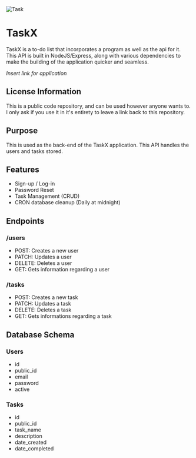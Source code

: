<img src="https://i.ibb.co/4j97Gj5/Task-1.png" alt="Task" />

# TaskX

TaskX is a to-do list that incorporates a program as well as the api for it. This API is built in NodeJS/Express, along with various dependencies to make the building of the application quicker and seamless.

*Insert link for application*

## License Information

This is a public code repository, and can be used however anyone wants to. I only ask if you use it in it's entirety to leave a link back to this repository.

## Purpose

This is used as the back-end of the TaskX application. This API handles the users and tasks stored.

## Features

 - Sign-up / Log-in
 - Password Reset
 - Task Management (CRUD)
 - CRON database cleanup (Daily at midnight)

## Endpoints

### /users
 - POST: Creates a new user
 - PATCH: Updates a user
 - DELETE: Deletes a user
 - GET: Gets information regarding a user

### /tasks
 - POST: Creates a new task
 - PATCH: Updates a task
 - DELETE: Deletes a task
 - GET: Gets informations regarding a task

## Database Schema

### Users
 - id
 - public_id
 - email
 - password
 - active

### Tasks
 - id
 - public_id
 - task_name
 - description
 - date_created
 - date_completed